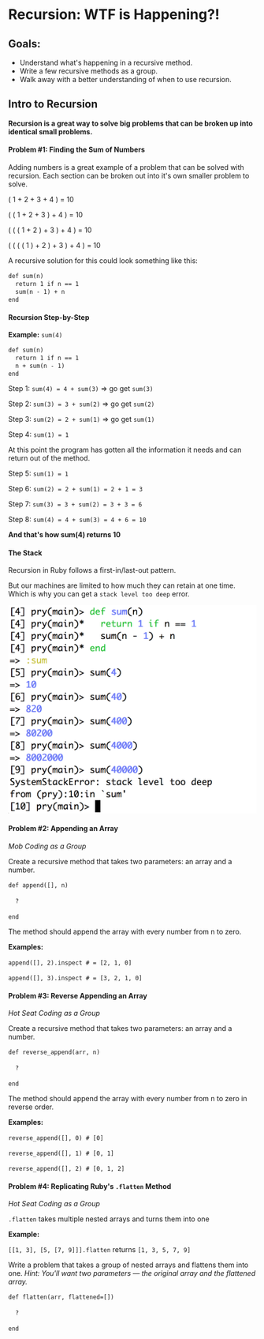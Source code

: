 # Recursion: WTF is Happening?!

## Goals:
* Understand what's happening in a recursive method.
* Write a few recursive methods as a group.
* Walk away with a better understanding of when to use recursion.

## Intro to Recursion

**Recursion is a great way to solve big problems that can be broken up into identical small problems.**

#### Problem #1: Finding the Sum of Numbers

Adding numbers is a great example of a problem that can be solved with recursion. Each section can be broken out into it's own smaller problem to solve.

( 1 + 2 + 3 + 4 ) = 10

( ( 1 + 2 + 3 ) + 4 ) = 10

( ( ( 1 + 2 ) + 3 ) + 4 ) = 10

( ( ( ( 1 ) + 2 ) + 3 ) + 4 ) = 10

A recursive solution for this could look something like this:

```
def sum(n)
  return 1 if n == 1 
  sum(n - 1) + n
end
```

#### Recursion Step-by-Step

**Example:** `sum(4)`

```
def sum(n)
  return 1 if n == 1
  n + sum(n - 1)
end
```

Step 1: `sum(4) = 4 + sum(3)` => go get `sum(3)`

Step 2: `sum(3) = 3 + sum(2)` => go get `sum(2)`

Step 3: `sum(2) = 2 + sum(1)` => go get `sum(1)`

Step 4: `sum(1) = 1`

At this point the program has gotten all the information it needs and can return out of the method.

Step 5: `sum(1) = 1`

Step 6: `sum(2) = 2 + sum(1) = 2 + 1 = 3`

Step 7: `sum(3) = 3 + sum(2) = 3 + 3 = 6`

Step 8: `sum(4) = 4 + sum(3) = 4 + 6 = 10`

**And that's how sum(4) returns 10**


#### The Stack

Recursion in Ruby follows a first-in/last-out pattern. 

But our machines are limited to how much they can retain at one time. Which is why you can get a `stack level too deep` error.

![The Stack](https://github.com/emilydowdle/recursion-denver-rb/blob/master/stack_level_too_deep.png)


#### Problem #2: Appending an Array
_Mob Coding as a Group_

Create a recursive method that takes two parameters: an array and a number. 

```
def append([], n)
 
  ?

end
```

The method should append the array with every number from n to zero.

**Examples:** 

`append([], 2).inspect # = [2, 1, 0]`

`append([], 3).inspect # = [3, 2, 1, 0]`


#### Problem #3: Reverse Appending an Array
_Hot Seat Coding as a Group_

Create a recursive method that takes two parameters: an array and a number. 

```
def reverse_append(arr, n)

  ?
  
end
```

The method should append the array with every number from n to zero in reverse order.

**Examples:** 

`reverse_append([], 0) # [0]`

`reverse_append([], 1) # [0, 1]`

`reverse_append([], 2) # [0, 1, 2]`


#### Problem #4: Replicating Ruby's `.flatten` Method
_Hot Seat Coding as a Group_

`.flatten` takes multiple nested arrays and turns them into one 

**Example:**

`[[1, 3], [5, [7, 9]]].flatten` returns `[1, 3, 5, 7, 9]`

Write a problem that takes a group of nested arrays and flattens them into one. 
_Hint: You'll want *two* parameters — the original array and the flattened array._

```
def flatten(arr, flattened=[])

  ?
  
end
```
